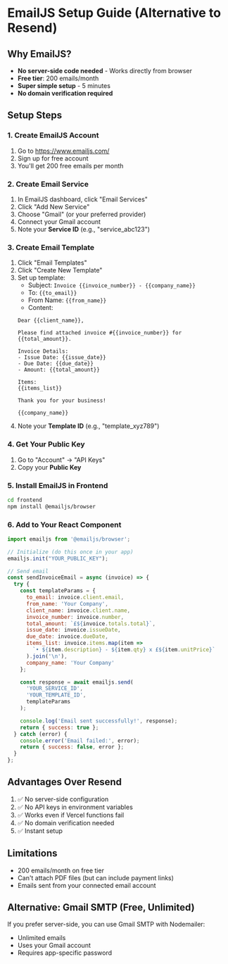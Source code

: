 # EmailJS Setup Guide (Alternative to Resend)

## Why EmailJS?
- **No server-side code needed** - Works directly from browser
- **Free tier**: 200 emails/month
- **Super simple setup** - 5 minutes
- **No domain verification required**

## Setup Steps

### 1. Create EmailJS Account
1. Go to https://www.emailjs.com/
2. Sign up for free account
3. You'll get 200 free emails per month

### 2. Create Email Service
1. In EmailJS dashboard, click "Email Services"
2. Click "Add New Service"
3. Choose "Gmail" (or your preferred provider)
4. Connect your Gmail account
5. Note your **Service ID** (e.g., "service_abc123")

### 3. Create Email Template
1. Click "Email Templates"
2. Click "Create New Template"
3. Set up template:
   - Subject: `Invoice {{invoice_number}} - {{company_name}}`
   - To: `{{to_email}}`
   - From Name: `{{from_name}}`
   - Content:
   ```
   Dear {{client_name}},

   Please find attached invoice #{{invoice_number}} for {{total_amount}}.

   Invoice Details:
   - Issue Date: {{issue_date}}
   - Due Date: {{due_date}}
   - Amount: {{total_amount}}

   Items:
   {{items_list}}

   Thank you for your business!

   {{company_name}}
   ```
4. Note your **Template ID** (e.g., "template_xyz789")

### 4. Get Your Public Key
1. Go to "Account" -> "API Keys"
2. Copy your **Public Key**

### 5. Install EmailJS in Frontend
```bash
cd frontend
npm install @emailjs/browser
```

### 6. Add to Your React Component
```javascript
import emailjs from '@emailjs/browser';

// Initialize (do this once in your app)
emailjs.init("YOUR_PUBLIC_KEY");

// Send email
const sendInvoiceEmail = async (invoice) => {
  try {
    const templateParams = {
      to_email: invoice.client.email,
      from_name: 'Your Company',
      client_name: invoice.client.name,
      invoice_number: invoice.number,
      total_amount: `£${invoice.totals.total}`,
      issue_date: invoice.issueDate,
      due_date: invoice.dueDate,
      items_list: invoice.items.map(item => 
        `• ${item.description} - ${item.qty} x £${item.unitPrice}`
      ).join('\n'),
      company_name: 'Your Company'
    };

    const response = await emailjs.send(
      'YOUR_SERVICE_ID',
      'YOUR_TEMPLATE_ID',
      templateParams
    );

    console.log('Email sent successfully!', response);
    return { success: true };
  } catch (error) {
    console.error('Email failed:', error);
    return { success: false, error };
  }
};
```

## Advantages Over Resend
1. ✅ No server-side configuration
2. ✅ No API keys in environment variables
3. ✅ Works even if Vercel functions fail
4. ✅ No domain verification needed
5. ✅ Instant setup

## Limitations
- 200 emails/month on free tier
- Can't attach PDF files (but can include payment links)
- Emails sent from your connected email account

## Alternative: Gmail SMTP (Free, Unlimited)
If you prefer server-side, you can use Gmail SMTP with Nodemailer:
- Unlimited emails
- Uses your Gmail account
- Requires app-specific password
